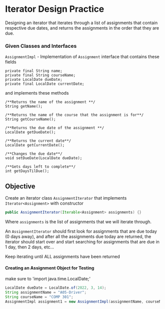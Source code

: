 # Iterator Design Practice
Designing an iterator that iterates through a list of assignments that contain
respective due dates, and returns the assignments in the order that they are due.

### Given Classes and Interfaces
`AssignmentImpl` - Implementation of `Assignment` interface that contains these fields
```
private final String name;
private final String courseName;
private LocalDate dueDate;
private final LocalDate currentDate;  
```
and implements these methods

```
/**Returns the name of the assignment **/
String getName();

/**Returns the name of the course that the assignment is for**/
String getCourseName();

/**Returns the due date of the assignment **/
LocalDate getDueDate();

/**Returns the current date**/
LocalDate getCurrentDate();

/**Changes the due date**/
void setDueDate(LocalDate dueDate);

/**Gets days left to complete**/
int getDaysTilDue();
```
## Objective
Create an iterator class `AssignmentIterator` that implements
`Iterator<Assignment>` with constructor
```java
public AssignmentIterator(Iterable<Assignment> assignments) {}
```
Where `assignments` is the list of assignments that we will iterate through.

An `AssignmentIterator` should first look for assignments that are due today (0 days away),
and after all the assignments due today  are returned, the iterator should start
over and start searching for assignments that are due in 1 day, then 2 days, etc...

Keep iterating until ALL assignments have been returned

#### Creating an Assignment Object for Testing
make sure to 'import java.time.LocalDate;'
```java
LocalDate dueDate = LocalDate.of(2022, 3, 14);
String assignmentName = "A05-Driver";
String courseName = "COMP 301";
AssignmentImpl assignment1 = new AssignmentImpl(assignmentName, courseName, dueDate);
```

